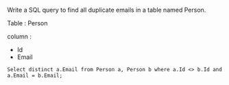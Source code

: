 Write a SQL query to find all duplicate emails in a table named Person.

Table : Person

column :
- Id
- Email

```
Select distinct a.Email from Person a, Person b where a.Id <> b.Id and a.Email = b.Email;
```
